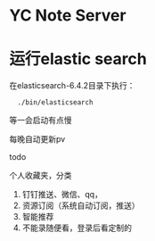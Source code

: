 # YC Note Server

# 运行elastic search

在elasticsearch-6.4.2目录下执行：

```
  ./bin/elasticsearch
```
等一会启动有点慢

每晚自动更新pv

todo

个人收藏夹，分类

1. 钉钉推送、微信、qq，
2. 资源订阅（系统自动订阅，推送）
3. 智能推荐
4. 不能录随便看，登录后看定制的

